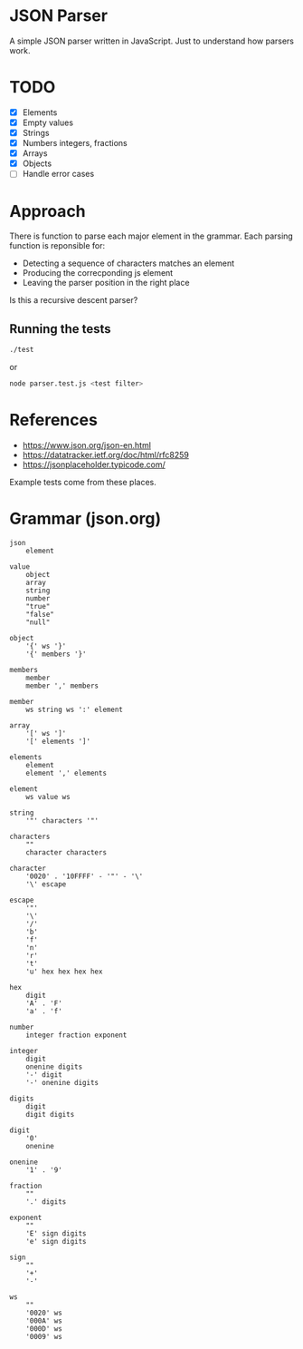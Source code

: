 # JSON Parser

A simple JSON parser written in JavaScript. Just to understand how parsers work.

# TODO

- [x] Elements
- [x] Empty values
- [x] Strings
- [x] Numbers integers, fractions
- [x] Arrays
- [x] Objects
- [ ] Handle error cases

# Approach

There is function to parse each major element in the grammar. Each parsing function is reponsible for:

- Detecting a sequence of characters matches an element
- Producing the correcponding js element
- Leaving the parser position in the right place

Is this a recursive descent parser?

## Running the tests

```sh
./test
```

or

```sh
node parser.test.js <test filter>
```

# References

- https://www.json.org/json-en.html
- https://datatracker.ietf.org/doc/html/rfc8259
- https://jsonplaceholder.typicode.com/

Example tests come from these places.

# Grammar (json.org)

```
json
    element

value
    object
    array
    string
    number
    "true"
    "false"
    "null"

object
    '{' ws '}'
    '{' members '}'

members
    member
    member ',' members

member
    ws string ws ':' element

array
    '[' ws ']'
    '[' elements ']'

elements
    element
    element ',' elements

element
    ws value ws

string
    '"' characters '"'

characters
    ""
    character characters

character
    '0020' . '10FFFF' - '"' - '\'
    '\' escape

escape
    '"'
    '\'
    '/'
    'b'
    'f'
    'n'
    'r'
    't'
    'u' hex hex hex hex

hex
    digit
    'A' . 'F'
    'a' . 'f'

number
    integer fraction exponent

integer
    digit
    onenine digits
    '-' digit
    '-' onenine digits

digits
    digit
    digit digits

digit
    '0'
    onenine

onenine
    '1' . '9'

fraction
    ""
    '.' digits

exponent
    ""
    'E' sign digits
    'e' sign digits

sign
    ""
    '+'
    '-'

ws
    ""
    '0020' ws
    '000A' ws
    '000D' ws
    '0009' ws
```
